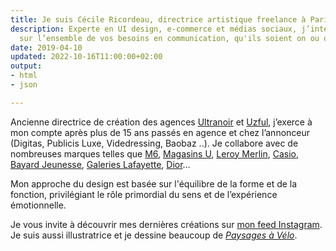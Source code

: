 ```yaml
---
title: Je suis Cécile Ricordeau, directrice artistique freelance à Paris.
description: Experte en UI design, e-commerce et médias sociaux, j’interviens également
  sur l’ensemble de vos besoins en communication, qu'ils soient on ou off line.
date: 2019-04-10
updated: 2022-10-16T11:00:00+02:00
output:
- html
- json

---
```

Ancienne directrice de création des agences [Ultranoir](https://www.ultranoir.com) et [Uzful](https://www.uzful.fr), j’exerce à mon compte après plus de 15 ans passés en agence et chez l’annonceur (Digitas, Publicis Luxe, Videdressing, Baobaz ..). Je collabore avec de nombreuses marques telles que [M6](https://www.instagram.com/cecile.ricordeau/ "Instagram de Cécile Ricordeau"), [Magasins U](https://www.instagram.com/cecile.ricordeau/ "Instagram de Cécile Ricordeau"), [Leroy Merlin](https://www.behance.net/gallery/74693899/du-cot-de-chez-vous), [Casio](https://www.instagram.com/p/CHTVHKTI2Bf/?utm_source=ig_web_copy_link), [Bayard Jeunesse](https://www.behance.net/gallery/73864429/bayard-jeunesse), [Galeries Lafayette](https://www.behance.net/gallery/74355515/galeries-lafayette), [Dior](https://www.behance.net/gallery/73040331/dior-backstage)…

Mon approche du design est basée sur l'équilibre de la forme et de la fonction, privilégiant le rôle primordial du sens et de l’expérience émotionnelle.

Je vous invite à découvrir mes dernières créations sur [mon feed Instagram](https://www.instagram.com/cecile.ricordeau/). Je suis aussi illustratrice et je dessine beaucoup de [_Paysages à Vélo_](https://shop.cecillie.fr).